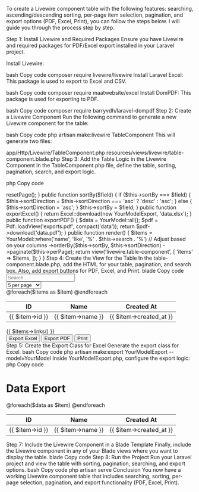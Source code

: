 To create a Livewire component table with the following features: searching, ascending/descending sorting, per-page item selection, pagination, and export options (PDF, Excel, Print), you can follow the steps below. I will guide you through the process step by step.

Step 1: Install Livewire and Required Packages
Ensure you have Livewire and required packages for PDF/Excel export installed in your Laravel project.

Install Livewire:

bash
Copy code
composer require livewire/livewire
Install Laravel Excel: This package is used to export to Excel and CSV.

bash
Copy code
composer require maatwebsite/excel
Install DomPDF: This package is used for exporting to PDF.

bash
Copy code
composer require barryvdh/laravel-dompdf
Step 2: Create a Livewire Component
Run the following command to generate a new Livewire component for the table:

bash
Copy code
php artisan make:livewire TableComponent
This will generate two files:

app/Http/Livewire/TableComponent.php
resources/views/livewire/table-component.blade.php
Step 3: Add the Table Logic in the Livewire Component
In the TableComponent.php file, define the table, sorting, pagination, search, and export logic.

php
Copy code
<?php

namespace App\Http\Livewire;

use Livewire\Component;
use Livewire\WithPagination;
use App\Models\YourModel; // Replace with your model
use Maatwebsite\Excel\Facades\Excel;
use App\Exports\YourModelExport;
use Barryvdh\DomPDF\Facade\Pdf;

class TableComponent extends Component
{
    use WithPagination;

    public $search = '';
    public $sortBy = 'id';
    public $sortDirection = 'asc';
    public $perPage = 10;

    public function updatingSearch()
    {
        $this->resetPage();
    }

    public function sortBy($field)
    {
        if ($this->sortBy === $field) {
            $this->sortDirection = $this->sortDirection === 'asc' ? 'desc' : 'asc';
        } else {
            $this->sortDirection = 'asc';
        }

        $this->sortBy = $field;
    }

    public function exportExcel()
    {
        return Excel::download(new YourModelExport, 'data.xlsx');
    }

    public function exportPDF()
    {
        $data = YourModel::all();
        $pdf = Pdf::loadView('exports.pdf', compact('data'));
        return $pdf->download('data.pdf');
    }

    public function render()
    {
        $items = YourModel::where('name', 'like', '%' . $this->search . '%') // Adjust based on your columns
            ->orderBy($this->sortBy, $this->sortDirection)
            ->paginate($this->perPage);

        return view('livewire.table-component', [
            'items' => $items,
        ]);
    }
}
Step 4: Create the View for the Table
In the table-component.blade.php, add the HTML for your table, pagination, and search box. Also, add export buttons for PDF, Excel, and Print.

blade
Copy code
<div>
    <div class="mb-4">
        <input type="text" wire:model="search" placeholder="Search..." class="form-input">
    </div>

    <div class="mb-4">
        <select wire:model="perPage" class="form-select">
            <option value="5">5 per page</option>
            <option value="10">10 per page</option>
            <option value="25">25 per page</option>
            <option value="50">50 per page</option>
        </select>
    </div>

    <table class="table-auto w-full">
        <thead>
            <tr>
                <th wire:click="sortBy('id')" class="cursor-pointer">ID</th>
                <th wire:click="sortBy('name')" class="cursor-pointer">Name</th>
                <th wire:click="sortBy('created_at')" class="cursor-pointer">Created At</th>
            </tr>
        </thead>
        <tbody>
            @foreach($items as $item)
            <tr>
                <td>{{ $item->id }}</td>
                <td>{{ $item->name }}</td>
                <td>{{ $item->created_at }}</td>
            </tr>
            @endforeach
        </tbody>
    </table>

    <div class="mt-4">
        {{ $items->links() }}
    </div>

    <div class="mt-4">
        <button wire:click="exportExcel" class="btn btn-primary">Export Excel</button>
        <button wire:click="exportPDF" class="btn btn-secondary">Export PDF</button>
        <button onclick="window.print()" class="btn btn-success">Print</button>
    </div>
</div>
Step 5: Create the Export Class for Excel
Generate the export class for Excel.

bash
Copy code
php artisan make:export YourModelExport --model=YourModel
Inside YourModelExport.php, configure the export logic:

php
Copy code
<?php

namespace App\Exports;

use App\Models\YourModel;
use Maatwebsite\Excel\Concerns\FromCollection;

class YourModelExport implements FromCollection
{
    public function collection()
    {
        return YourModel::all();
    }
}
Step 6: Create the PDF View (Optional)
In resources/views/exports/pdf.blade.php, define how the data should be formatted in the PDF:

blade
Copy code
<!DOCTYPE html>
<html>
<head>
    <title>Data Export PDF</title>
</head>
<body>
    <h1>Data Export</h1>
    <table>
        <thead>
            <tr>
                <th>ID</th>
                <th>Name</th>
                <th>Created At</th>
            </tr>
        </thead>
        <tbody>
            @foreach($data as $item)
            <tr>
                <td>{{ $item->id }}</td>
                <td>{{ $item->name }}</td>
                <td>{{ $item->created_at }}</td>
            </tr>
            @endforeach
        </tbody>
    </table>
</body>
</html>
Step 7: Include the Livewire Component in a Blade Template
Finally, include the Livewire component in any of your Blade views where you want to display the table.

blade
Copy code
<livewire:table-component />
Step 8: Run the Project
Run your Laravel project and view the table with sorting, pagination, searching, and export options.

bash
Copy code
php artisan serve
Conclusion
You now have a working Livewire component table that includes searching, sorting, per-page selection, pagination, and export functionality (PDF, Excel, Print).
